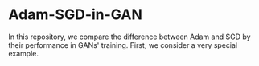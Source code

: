 # Adam-SGD-in-GAN
In this repository, we compare the difference between Adam and SGD by their performance in GANs' training. 
First, we consider a very special example. 
